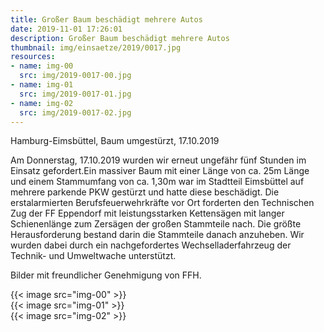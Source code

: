 ```yaml
---
title: Großer Baum beschädigt mehrere Autos
date: 2019-11-01 17:26:01
description: Großer Baum beschädigt mehrere Autos
thumbnail: img/einsaetze/2019/0017.jpg
resources:
- name: img-00
  src: img/2019-0017-00.jpg
- name: img-01
  src: img/2019-0017-01.jpg
- name: img-02
  src: img/2019-0017-02.jpg
---
```


Hamburg-Eimsbüttel, Baum umgestürzt, 17.10.2019

Am Donnerstag, 17.10.2019 wurden wir erneut ungefähr fünf Stunden im Einsatz gefordert.Ein massiver Baum mit einer Länge von ca.
25m Länge und einem Stammumfang von ca. 1,30m war im Stadtteil Eimsbüttel auf mehrere parkende PKW gestürzt und hatte diese beschädigt.
Die erstalarmierten Berufsfeuerwehrkräfte vor Ort forderten den Technischen Zug der FF Eppendorf mit leistungsstarken Kettensägen mit langer Schienenlänge zum Zersägen der großen Stammteile nach.
Die größte Herausforderung bestand darin die Stammteile danach anzuheben.
Wir wurden dabei durch ein nachgefordertes Wechselladerfahrzeug der Technik- und Umweltwache unterstützt.

Bilder mit freundlicher Genehmigung von FFH.

{{< image src="img-00" >}}  
{{< image src="img-01" >}}  
{{< image src="img-02" >}}  
